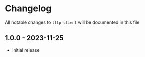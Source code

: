 # Changelog

All notable changes to `tftp-client` will be documented in this file

## 1.0.0 - 2023-11-25

- initial release
